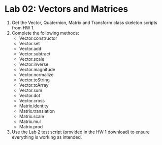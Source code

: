 # Lab 02: Vectors and Matrices

1.  Get the Vector, Quaternion, Matrix and Transform class skeleton scripts from HW 1.
2.  Complete the following methods:
    -   Vector.constructor
    -   Vector.set
    -   Vector.add
    -   Vector.subtract
    -   Vector.scale
    -   Vector.inverse
    -   Vector.magnitude
    -   Vector.normalize
    -   Vector.toString
    -   Vector.toArray
    -   Vector.sum
    -   Vector.dot
    -   Vector.cross
    -   Matrix.identity
    -   Matrix.translation
    -   Matrix.scale
    -   Matrix.mul
    -   Matrix.prod
3.  Use the Lab 2 test script (provided in the HW 1 download) to ensure everything is working as intended.